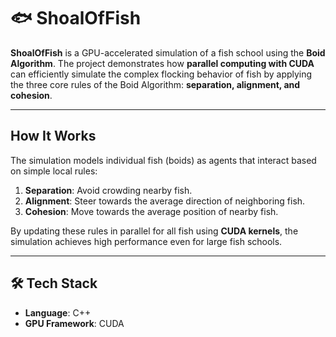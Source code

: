 # 🐟 ShoalOfFish

**ShoalOfFish** is a GPU-accelerated simulation of a fish school using the **Boid Algorithm**. The project demonstrates how **parallel computing with CUDA** can efficiently simulate the complex flocking behavior of fish by applying the three core rules of the Boid Algorithm: **separation, alignment, and cohesion**.

---

## How It Works
The simulation models individual fish (boids) as agents that interact based on simple local rules:
1. **Separation**: Avoid crowding nearby fish.
2. **Alignment**: Steer towards the average direction of neighboring fish.
3. **Cohesion**: Move towards the average position of nearby fish.

By updating these rules in parallel for all fish using **CUDA kernels**, the simulation achieves high performance even for large fish schools.

---

## 🛠️ Tech Stack
- **Language**: C++
- **GPU Framework**: CUDA

